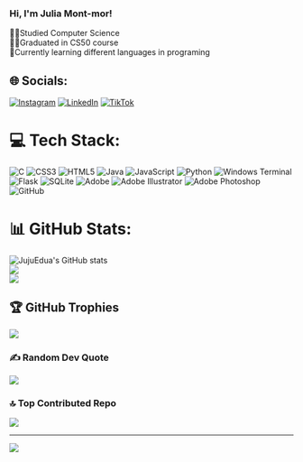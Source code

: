 ### Hi, I'm Julia Mont-mor!

👩‍💻Studied Computer Science</br>
👩‍🎓Graduated in CS50 course</br>
💭Currently learning different languages in programing</br>

## 🌐 Socials:
[![Instagram](https://img.shields.io/badge/Instagram-%23E4405F.svg?logo=Instagram&logoColor=white)](https://instagram.com/montmor_) [![LinkedIn](https://img.shields.io/badge/LinkedIn-%230077B5.svg?logo=linkedin&logoColor=white)](https://linkedin.com/julia-mont-mor) [![TikTok](https://img.shields.io/badge/TikTok-%23000000.svg?logo=TikTok&logoColor=white)](https://tiktok.com/@montmor__) 

# 💻 Tech Stack:
![C](https://img.shields.io/badge/c-%2300599C.svg?style=for-the-badge&logo=c&logoColor=white) ![CSS3](https://img.shields.io/badge/css3-%231572B6.svg?style=for-the-badge&logo=css3&logoColor=white) ![HTML5](https://img.shields.io/badge/html5-%23E34F26.svg?style=for-the-badge&logo=html5&logoColor=white) ![Java](https://img.shields.io/badge/java-%23ED8B00.svg?style=for-the-badge&logo=openjdk&logoColor=white) ![JavaScript](https://img.shields.io/badge/javascript-%23323330.svg?style=for-the-badge&logo=javascript&logoColor=%23F7DF1E) ![Python](https://img.shields.io/badge/python-3670A0?style=for-the-badge&logo=python&logoColor=ffdd54) ![Windows Terminal](https://img.shields.io/badge/Windows%20Terminal-%234D4D4D.svg?style=for-the-badge&logo=windows-terminal&logoColor=white) ![Flask](https://img.shields.io/badge/flask-%23000.svg?style=for-the-badge&logo=flask&logoColor=white) ![SQLite](https://img.shields.io/badge/sqlite-%2307405e.svg?style=for-the-badge&logo=sqlite&logoColor=white) ![Adobe](https://img.shields.io/badge/adobe-%23FF0000.svg?style=for-the-badge&logo=adobe&logoColor=white) ![Adobe Illustrator](https://img.shields.io/badge/adobe%20illustrator-%23FF9A00.svg?style=for-the-badge&logo=adobe%20illustrator&logoColor=white) ![Adobe Photoshop](https://img.shields.io/badge/adobe%20photoshop-%2331A8FF.svg?style=for-the-badge&logo=adobe%20photoshop&logoColor=white) ![GitHub](https://img.shields.io/badge/github-%23121011.svg?style=for-the-badge&logo=github&logoColor=white) 
# 📊 GitHub Stats:
![JujuEdua's GitHub stats](https://github-readme-stats.vercel.app/api?username=jujuedua&show_icons=true&theme=tokyonight)<br/>
![](https://github-readme-streak-stats.herokuapp.com/?user=jujuedua&theme=tokyonight)<br/>
![](https://github-readme-stats.vercel.app/api/top-langs/?username=jujuedua&theme=tokyonight&include_all_commits=true&count_private=true&layout=compact)

## 🏆 GitHub Trophies
![](https://github-profile-trophy.vercel.app/?username=jujuedua&theme=tokyonight&no-frame=true&no-bg=false&margin-w=4)

### ✍️ Random Dev Quote
![](https://quotes-github-readme.vercel.app/api?type=horizontal&theme=tokyonight)

### 🔝 Top Contributed Repo
![](https://github-contributor-stats.vercel.app/api?username=jujuedua&limit=5&theme=tokyonight&combine_all_yearly_contributions=true)

---
[![](https://visitcount.itsvg.in/api?id=jujuedua&icon=2&color=1)](https://visitcount.itsvg.in)

<!-- Proudly created with GPRM ( https://gprm.itsvg.in ) -->
